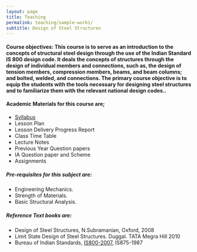```yaml
---
layout: page
title: Teaching
permalink: teaching/sample-work1/
subtitle: Design of Steel Structures
---
```


#### Course objectives: This course is to serve as an introduction to the concepts of structural steel design through the use of the Indian Standard IS 800 design code. It deals the concepts of structures through the design of individual members and connections, such as, the design of tension members, compression members, beams, and beam columns; and bolted, welded, and connections. The primary course objective is to equip the students with the tools necessary for designing steel structures and to familiarize them with the relevant national design codes..

#### Academic Materials for this course are;

* [Syllabus](https://drive.google.com/open?id=0B7DoZbz5_0lfTzRMeDBIa0FERVk)
* Lesson Plan
* Lesson Delivery Progress Report
* Class Time Table
* Lecture Notes
* Previous Year Question papers
* IA Question paper and Scheme
* Assignments

##### Pre-requisites for this subject are:
* Engineering Mechanics.
* Strength of Materials.
* Basic Structural Analysis.

##### Reference Text books are:
* Design of Steel Structures, N.Subramanian, Oxford, 2008
* Limit State Design of Steel Structures. Duggal. TATA Megra Hill 2010
* Bureau of Indian Standards, [IS800-2007](https://archive.org/stream/gov.in.is.800.2007#page/n3/mode/2up), IS875-1987
